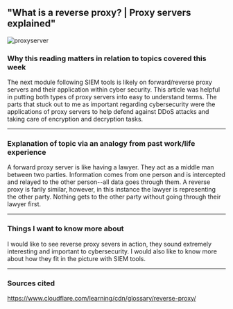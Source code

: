 ## "What is a reverse proxy? | Proxy servers explained"

![proxyserver](https://user-images.githubusercontent.com/97761340/184522624-2ca751da-4aeb-4e36-8581-f69f534d0b9c.jpeg)

### Why this reading matters in relation to topics covered this week
The next module following SIEM tools is likely on forward/reverse proxy servers and their application within cyber security. This article was helpful
in putting both types of proxy servers into easy to understand terms. The parts that stuck out to me as important regarding cybersecurity were the 
applications of proxy servers to help defend against DDoS attacks and taking care of encryption and decryption tasks. 

***

### Explanation of topic via an analogy from past work/life experience
A forward proxy server is like having a lawyer. They act as a middle man between two parties. Information comes from one person and is 
intercepted and relayed to the other person--all data goes through them. A reverse proxy is farily similar, however, in this instance the lawyer is 
representing the other party. Nothing gets to the other party without going through their lawyer first.

***

### Things I want to know more about
I would like to see reverse proxy severs in action, they sound extremely interesting and important to cybersecurity. I would also like to know more
about how they fit in the picture with SIEM tools.

***

### Sources cited
https://www.cloudflare.com/learning/cdn/glossary/reverse-proxy/
